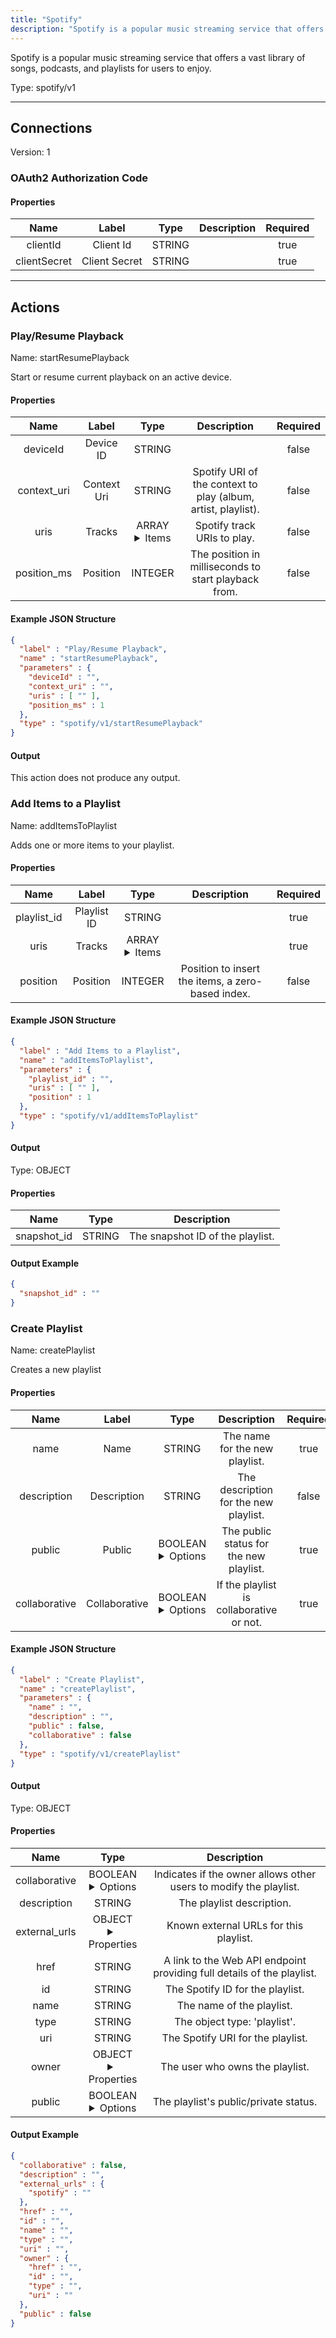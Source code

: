 ```yaml
---
title: "Spotify"
description: "Spotify is a popular music streaming service that offers a vast library of songs, podcasts, and playlists for users to enjoy."
---
```


Spotify is a popular music streaming service that offers a vast library of songs, podcasts, and playlists for users to enjoy.



Type: spotify/v1

<hr />



## Connections

Version: 1


### OAuth2 Authorization Code

#### Properties

|      Name       |      Label     |     Type     |     Description     | Required |
|:---------------:|:--------------:|:------------:|:-------------------:|:--------:|
| clientId | Client Id | STRING |  | true |
| clientSecret | Client Secret | STRING |  | true |





<hr />



## Actions


### Play/Resume Playback
Name: startResumePlayback

Start or resume current playback on an active device.

#### Properties

|      Name       |      Label     |     Type     |     Description     | Required |
|:---------------:|:--------------:|:------------:|:-------------------:|:--------:|
| deviceId | Device ID | STRING |  | false |
| context_uri | Context Uri | STRING | Spotify URI of the context to play (album, artist, playlist). | false |
| uris | Tracks | ARRAY <details> <summary> Items </summary> [STRING] </details> | Spotify track URIs to play. | false |
| position_ms | Position | INTEGER | The position in milliseconds to start playback from. | false |

#### Example JSON Structure
```json
{
  "label" : "Play/Resume Playback",
  "name" : "startResumePlayback",
  "parameters" : {
    "deviceId" : "",
    "context_uri" : "",
    "uris" : [ "" ],
    "position_ms" : 1
  },
  "type" : "spotify/v1/startResumePlayback"
}
```

#### Output

This action does not produce any output.




### Add Items to a Playlist
Name: addItemsToPlaylist

Adds one or more items to your playlist.

#### Properties

|      Name       |      Label     |     Type     |     Description     | Required |
|:---------------:|:--------------:|:------------:|:-------------------:|:--------:|
| playlist_id | Playlist ID | STRING |  | true |
| uris | Tracks | ARRAY <details> <summary> Items </summary> [STRING] </details> |  | true |
| position | Position | INTEGER | Position to insert the items, a zero-based index. | false |

#### Example JSON Structure
```json
{
  "label" : "Add Items to a Playlist",
  "name" : "addItemsToPlaylist",
  "parameters" : {
    "playlist_id" : "",
    "uris" : [ "" ],
    "position" : 1
  },
  "type" : "spotify/v1/addItemsToPlaylist"
}
```

#### Output



Type: OBJECT


#### Properties

|     Name     |     Type     |     Description     |
|:------------:|:------------:|:-------------------:|
| snapshot_id | STRING | The snapshot ID of the playlist. |




#### Output Example
```json
{
  "snapshot_id" : ""
}
```


### Create Playlist
Name: createPlaylist

Creates a new playlist

#### Properties

|      Name       |      Label     |     Type     |     Description     | Required |
|:---------------:|:--------------:|:------------:|:-------------------:|:--------:|
| name | Name | STRING | The name for the new playlist. | true |
| description | Description | STRING | The description for the new playlist. | false |
| public | Public | BOOLEAN <details> <summary> Options </summary> true, false </details> | The public status for the new playlist. | true |
| collaborative | Collaborative | BOOLEAN <details> <summary> Options </summary> true, false </details> | If the playlist is collaborative or not. | true |

#### Example JSON Structure
```json
{
  "label" : "Create Playlist",
  "name" : "createPlaylist",
  "parameters" : {
    "name" : "",
    "description" : "",
    "public" : false,
    "collaborative" : false
  },
  "type" : "spotify/v1/createPlaylist"
}
```

#### Output



Type: OBJECT


#### Properties

|     Name     |     Type     |     Description     |
|:------------:|:------------:|:-------------------:|
| collaborative | BOOLEAN <details> <summary> Options </summary> true, false </details> | Indicates if the owner allows other users to modify the playlist. |
| description | STRING | The playlist description. |
| external_urls | OBJECT <details> <summary> Properties </summary> {STRING\(spotify)} </details> | Known external URLs for this playlist. |
| href | STRING | A link to the Web API endpoint providing full details of the playlist. |
| id | STRING | The Spotify ID for the playlist. |
| name | STRING | The name of the playlist. |
| type | STRING | The object type: 'playlist'. |
| uri | STRING | The Spotify URI for the playlist. |
| owner | OBJECT <details> <summary> Properties </summary> {STRING\(href), STRING\(id), STRING\(type), STRING\(uri)} </details> | The user who owns the playlist. |
| public | BOOLEAN <details> <summary> Options </summary> true, false </details> | The playlist's public/private status. |




#### Output Example
```json
{
  "collaborative" : false,
  "description" : "",
  "external_urls" : {
    "spotify" : ""
  },
  "href" : "",
  "id" : "",
  "name" : "",
  "type" : "",
  "uri" : "",
  "owner" : {
    "href" : "",
    "id" : "",
    "type" : "",
    "uri" : ""
  },
  "public" : false
}
```




